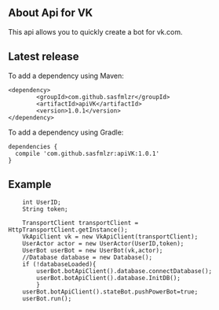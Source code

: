 ## About Api for VK

This api allows you to quickly create a bot for vk.com.

## Latest release

To add a dependency using Maven:

```
<dependency>
	    <groupId>com.github.sasfmlzr</groupId>
	    <artifactId>apiVK</artifactId>
	    <version>1.0.1</version>
</dependency>
```

To add a dependency using Gradle:

```
dependencies {
  compile 'com.github.sasfmlzr:apiVK:1.0.1'
}
``` 

## Example
        int UserID;
        String token;

        TransportClient transportClient = HttpTransportClient.getInstance();
        VkApiClient vk = new VkApiClient(transportClient);
        UserActor actor = new UserActor(UserID,token);
        UserBot userBot = new UserBot(vk,actor);
        //Database database = new Database();
        if (!databaseLoaded){
            userBot.botApiClient().database.connectDatabase();
            userBot.botApiClient().database.InitDB();
            }
        userBot.botApiClient().stateBot.pushPowerBot=true;
        userBot.run();

